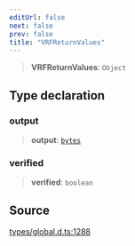 ```yaml
---
editUrl: false
next: false
prev: false
title: "VRFReturnValues"
---
```


> **VRFReturnValues**: `Object`

## Type declaration

### output

> **output**: [`bytes`](bytes.md)

### verified

> **verified**: `boolean`

## Source

[types/global.d.ts:1288](https://github.com/algorandfoundation/tealscript/blob/e015f8b0/types/global.d.ts#L1288)
